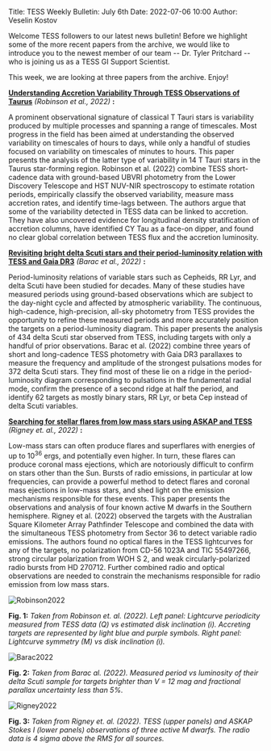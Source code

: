 Title: TESS Weekly Bulletin: July 6th
Date: 2022-07-06 10:00
Author: Veselin Kostov

Welcome TESS followers to our latest news bulletin! Before we highlight some of the more recent papers from the archive, we would like to introduce you to the newest member of our team -- Dr. Tyler Pritchard -- who is joining us as a TESS GI Support Scientist.

This week, we are looking at three papers from the archive. Enjoy!

**[Understanding Accretion Variability Through TESS Observations of Taurus](https://arxiv.org/abs/2207.00058)** *(Robinson et al., 2022)* **:**

A prominent observational signature of classical T Tauri stars is variability produced by multiple processes and spanning a range of timescales. Most progress in the field has been aimed at understanding the observed variability on timescales of hours to days, while only a handful of studies focused on variability on timescales of minutes to hours. This paper presents the analysis of the latter type of variability in 14 T Tauri stars in the Taurus star-forming region. Robinson et al. (2022) combine TESS short-cadence data with ground-based UBVRI photometry from the Lower Discovery Telescope and HST NUV-NIR spectroscopy to estimate rotation periods, empirically classify the observed variability, measure mass accretion rates, and identify time-lags between. The authors argue that some of the variability detected in TESS data can be linked to accretion. They have also uncovered evidence for longitudinal density stratification of accretion columns, have identified CY Tau as a face-on dipper, and found no clear global correlation between TESS flux and the accretion luminosity.


**[Revisiting bright delta Scuti stars and their period-luminosity relation with TESS and Gaia DR3](https://arxiv.org/abs/2207.00343)** *(Barac et al., 2022)* **:**

Period-luminosity relations of variable stars such as Cepheids, RR Lyr, and delta Scuti have been studied for decades. Many of these studies have measured periods using ground-based observations which are subject to the day-night cycle and affected by atmospheric variability. The continuous, high-cadence, high-precision, all-sky photometry from TESS provides the opportunity to refine these measured periods and more accurately position the targets on a period-luminosity diagram. This paper presents the analysis of 434 delta Scuti star observed from TESS, including targets with only a handful of prior observations. Barac et al. (2022) combine three years of short and long-cadence TESS photometry with Gaia DR3 parallaxes to measure the frequency and amplitude of the strongest pulsations modes for 372 delta Scuti stars. They find most of these lie on a ridge in the period-luminosity diagram corresponding to pulsations in the fundamental radial mode, confirm the presence of a second ridge at half the period, and identify 62 targets as mostly binary stars, RR Lyr, or beta Cep instead of delta Scuti variables. 
 

**[Searching for stellar flares from low mass stars using ASKAP and TESS](https://arxiv.org/abs/2207.00405)** *(Rigney et. al., 2022)* **:**

Low-mass stars can often produce flares and superflares with energies of up to 10<sup>36</sup> ergs, and potentially even higher. In turn, these flares can produce coronal mass ejections, which are notoriously difficult to confirm on stars other than the Sun. Bursts of radio emissions, in particular at low frequencies, can provide a powerful method to detect flares and coronal mass ejections in low-mass stars, and shed light on the emission mechanisms responsible for these events. This paper presents the observations and analysis of four known active M dwarfs in the Southern hemisphere. Rigney et al. (2022) observed the targets with the Australian Square Kilometer Array Pathfinder Telescope and combined the data with the simultaneous TESS photometry from Sector 36 to detect variable radio emissions. The authors found no optical flares in the TESS lightcurves for any of the targets, no polarization from CD-56 1023A and TIC 55497266, strong circular polarization from WOH S 2, and weak circularly-polarized radio bursts from HD 270712. Further combined radio and optical observations are needed to constrain the mechanisms responsible for radio emission from low mass stars. 

 
![Robinson2022](images/Robinson_2022_Fig12.png)

**Fig. 1:** *Taken from Robinson et. al. (2022). Left panel: Lightcurve periodicity measured from TESS data (Q) vs estimated disk inclination (i). Accreting targets are represented by light blue and purple symbols. Right panel: Lightcurve symmetry (M) vs disk inclination (i).*

![Barac2022](images/Barac_2022_Fig2.png)

**Fig. 2:** *Taken from Barac al. (2022). Measured period vs luminosity of their delta Scuti sample for targets brighter than V = 12 mag and fractional parallax uncertainty less than 5%.*

![Rigney2022](images/Rigney_2022_Fig.png)

**Fig. 3:** *Taken from Rigney et. al. (2022). TESS (upper panels) and ASKAP Stokes I (lower panels) observations of three active M dwarfs. The radio data is 4 sigma above the RMS for all sources.*
